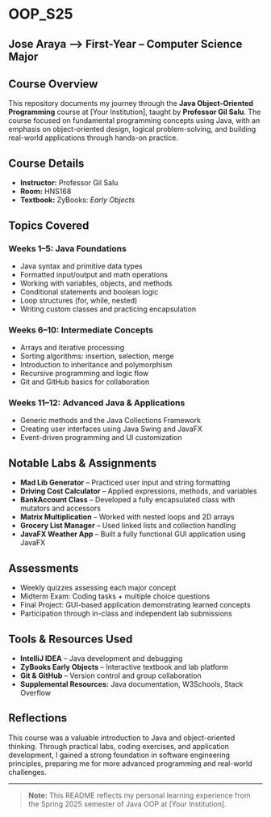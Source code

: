 # OOP_S25

## Jose Araya --> First-Year – Computer Science Major

## Course Overview
This repository documents my journey through the **Java Object-Oriented Programming** course at [Your Institution], taught by **Professor Gil Salu**. The course focused on fundamental programming concepts using Java, with an emphasis on object-oriented design, logical problem-solving, and building real-world applications through hands-on practice.

## Course Details
- **Instructor:** Professor Gil Salu  
- **Room:** HNS168  
- **Textbook:** ZyBooks: *Early Objects*  

## Topics Covered

### Weeks 1–5: Java Foundations
- Java syntax and primitive data types
- Formatted input/output and math operations
- Working with variables, objects, and methods
- Conditional statements and boolean logic
- Loop structures (for, while, nested)
- Writing custom classes and practicing encapsulation

### Weeks 6–10: Intermediate Concepts
- Arrays and iterative processing
- Sorting algorithms: insertion, selection, merge
- Introduction to inheritance and polymorphism
- Recursive programming and logic flow
- Git and GitHub basics for collaboration

### Weeks 11–12: Advanced Java & Applications
- Generic methods and the Java Collections Framework
- Creating user interfaces using Java Swing and JavaFX
- Event-driven programming and UI customization

## Notable Labs & Assignments
- **Mad Lib Generator** – Practiced user input and string formatting  
- **Driving Cost Calculator** – Applied expressions, methods, and variables  
- **BankAccount Class** – Developed a fully encapsulated class with mutators and accessors  
- **Matrix Multiplication** – Worked with nested loops and 2D arrays  
- **Grocery List Manager** – Used linked lists and collection handling  
- **JavaFX Weather App** – Built a fully functional GUI application using JavaFX

## Assessments
- Weekly quizzes assessing each major concept
- Midterm Exam: Coding tasks + multiple choice questions
- Final Project: GUI-based application demonstrating learned concepts
- Participation through in-class and independent lab submissions

## Tools & Resources Used
- **IntelliJ IDEA** – Java development and debugging
- **ZyBooks Early Objects** – Interactive textbook and lab platform
- **Git & GitHub** – Version control and group collaboration
- **Supplemental Resources:** Java documentation, W3Schools, Stack Overflow



## Reflections
This course was a valuable introduction to Java and object-oriented thinking. Through practical labs, coding exercises, and application development, I gained a strong foundation in software engineering principles, preparing me for more advanced programming and real-world challenges.

---

> **Note:** This README reflects my personal learning experience from the Spring 2025 semester of Java OOP at [Your Institution].

